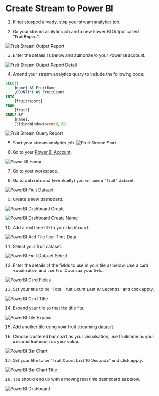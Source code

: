 
# Create Stream to Power BI

1. If not stopped already, stop your stream analytics job.

1. Go your stream analytics job and a new Power BI Output called "FruitReport".

![Fruit Stream Output Report](FruitStreamOutputReport.PNG)

3. Enter the details as below and authorize to your Power BI account.

![Fruit Stream Output Report Detail](FruitStreamOutputReportDetail.PNG)

4. Amend your stream analytics query to include the following code:

```sql
SELECT
    [name] AS FruitName
    ,COUNT(*) AS FruitCount
INTO
    [fruitreport]
FROM
    [fruit]
GROUP BY 
    [name],
    SlidingWindow(second,10)
```
![Fruit Stream Query Report](FruitStreamQueryReport.PNG)

5. Start your stream analytics job.
![Fruit Stream Start](FruitStreamStart.PNG)


6. Go to your [Power BI Account](https://app.powerbi.com/home).

![Power BI Home](PowerBIHome.PNG)

7. Go to your workspace. 

8. Go to datasets and (eventually) you will see a "Fruit" dataset.

![PowerBI Fruit Dataset](PowerBIFruitDataset.PNG)

9. Create a new dashboard.

![PowerBI Dashboard Create](PowerBIDashboardCreate.PNG)

![PowerBI Dashboard Create Name](PowerBIDashboardCreateName.PNG)

10. Add a real time tile to your dashboard.

![PowerBI Add Tile Real Time Data](PowerBIAddTileRealTimeData.PNG)

11. Select your fruit dataset. 

![PowerBI Fruit Dataset Select](PowerBIFruitDatasetSelect.PNG)


12. Enter the details of the fields to use in your tile as below. Use a card visualisation and use FruitCount as your field. 

![PowerBI Card Fields](PowerBICardFields.PNG)

13. Set your title to be "Total Fruit Count Last 10 Seconds" and click apply.

![PowerBI Card Title](PowerBICardTitle.PNG)

14. Expand your tile so that the title fits.

![PowerBI Tile Expand](PowerBITileExpand.PNG)

15. Add another tile using your fruit streaming dataset.

16. Choose clustered bar chart as your visualsation, use fruitname as your axis and fruitcount as your value.

![PowerBI Bar Chart](PowerBIBarChart.PNG)

17. Set your title to be "Fruit Count Last 10 Seconds" and click apply.

![PowerBI Bar Chart Title](PowerBIBarChartTitle.PNG)

18. You should end up with a moving real time dashboard as below.

![PowerBI Dashboard](PowerBIDashboard.PNG)